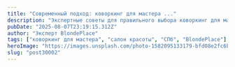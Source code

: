 ```yaml
---
title: "Современный подход: коворкинг для мастера ..."
description: "Экспертные советы для правильного выбора коворкинг для мастера. Тщательный анализ критериев и требований. Доверьте выбор опытным специалистам нашего салона"
pubDate: "2025-08-07T23:19:15.312Z"
author: "Эксперт BlondePlace"
tags: ["коворкинг для мастера", "салон красоты", "СПб", "BlondePlace"]
heroImage: "https://images.unsplash.com/photo-1582095133179-bfd08e2fc6b3?q=80&w=800&auto=format&fit=crop"
slug: "post30002"
---
```


